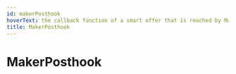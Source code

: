 ```yaml
---
id: makerPosthook
hoverText: the callback function of a smart offer that is reached by Mangrove prior to trade execution.
title: MakerPosthook
---
```


# MakerPosthook
